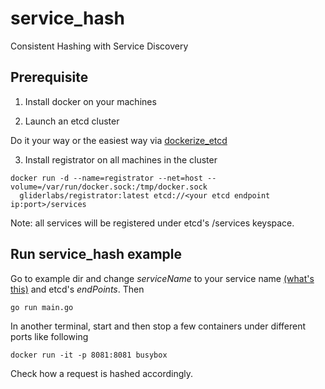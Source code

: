 # service_hash
Consistent Hashing with Service Discovery

## Prerequisite

1. Install docker on your machines

2. Launch an etcd cluster
  
  Do it your way or the easiest way via [dockerize_etcd](https://github.com/huichen/dockerize_etcd)

3. Install registrator on all machines in the cluster

  ```
  docker run -d --name=registrator --net=host --volume=/var/run/docker.sock:/tmp/docker.sock
    gliderlabs/registrator:latest etcd://<your etcd endpoint ip:port>/services
  ```
  
  Note: all services will be registered under etcd's /services keyspace.

## Run service_hash example

Go to example dir and change *serviceName* to your service name 
[(what's this)](http://gliderlabs.com/registrator/latest/user/services/) and etcd's *endPoints*. Then

    go run main.go
  
In another terminal, start and then stop a few containers under different ports like following

    docker run -it -p 8081:8081 busybox

Check how a request is hashed accordingly.
